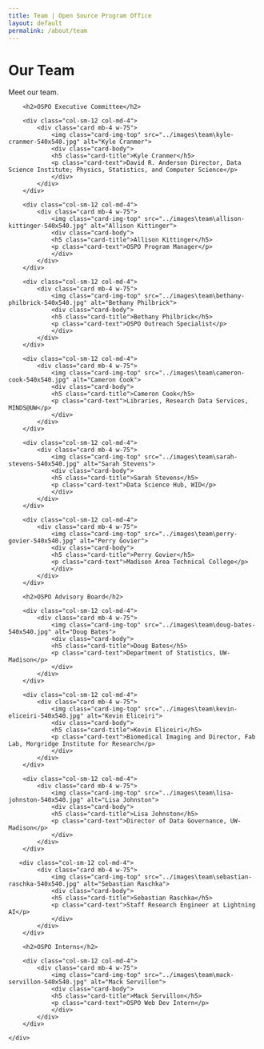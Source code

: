 ```yaml
---
title: Team | Open Source Program Office
layout: default
permalink: /about/team
---
```

    
<h1 class="page-title uw-mini-bar">Our Team</h1>
<p class="page-description">Meet our team.</p>

<div class="d-flex flex-col">
    <div class="row m-md-auto">

        <h2>OSPO Executive Committee</h2>

        <div class="col-sm-12 col-md-4">
            <div class="card mb-4 w-75">
                <img class="card-img-top" src="../images\team\kyle-cranmer-540x540.jpg" alt="Kyle Cranmer">
                <div class="card-body">
                <h5 class="card-title">Kyle Cranmer</h5>
                <p class="card-text">David R. Anderson Director, Data Science Institute; Physics, Statistics, and Computer Science</p>
                </div>
            </div>
        </div>

        <div class="col-sm-12 col-md-4">
            <div class="card mb-4 w-75">
                <img class="card-img-top" src="../images\team\allison-kittinger-540x540.jpg" alt="Allison Kittinger">
                <div class="card-body">
                <h5 class="card-title">Allison Kittinger</h5>
                <p class="card-text">OSPO Program Manager</p>
                </div>
            </div>
        </div>

        <div class="col-sm-12 col-md-4">
            <div class="card mb-4 w-75">
                <img class="card-img-top" src="../images\team\bethany-philbrick-540x540.jpg" alt="Bethany Philbrick">
                <div class="card-body">
                <h5 class="card-title">Bethany Philbrick</h5>
                <p class="card-text">OSPO Outreach Specialist</p>
                </div>
            </div>
        </div>

        <div class="col-sm-12 col-md-4">
            <div class="card mb-4 w-75">
                <img class="card-img-top" src="../images\team\cameron-cook-540x540.jpg" alt="Cameron Cook">
                <div class="card-body">
                <h5 class="card-title">Cameron Cook</h5>
                <p class="card-text">Libraries, Research Data Services, MINDS@UW</p>
                </div>
            </div>
        </div>

        <div class="col-sm-12 col-md-4">
            <div class="card mb-4 w-75">
                <img class="card-img-top" src="../images\team\sarah-stevens-540x540.jpg" alt="Sarah Stevens">
                <div class="card-body">
                <h5 class="card-title">Sarah Stevens</h5>
                <p class="card-text">Data Science Hub, WID</p>
                </div>
            </div>
        </div>

        <div class="col-sm-12 col-md-4">
            <div class="card mb-4 w-75">
                <img class="card-img-top" src="../images\team\perry-govier-540x540.jpg" alt="Perry Govier">
                <div class="card-body">
                <h5 class="card-title">Perry Govier</h5>
                <p class="card-text">Madison Area Technical College</p>
                </div>
            </div>
        </div>

        <h2>OSPO Advisory Board</h2>

        <div class="col-sm-12 col-md-4">
            <div class="card mb-4 w-75">
                <img class="card-img-top" src="../images\team\doug-bates-540x540.jpg" alt="Doug Bates">
                <div class="card-body">
                <h5 class="card-title">Doug Bates</h5>
                <p class="card-text">Department of Statistics, UW-Madison</p>
                </div>
            </div>
        </div>

        <div class="col-sm-12 col-md-4">
            <div class="card mb-4 w-75">
                <img class="card-img-top" src="../images\team\kevin-eliceiri-540x540.jpg" alt="Kevin Eliceiri">
                <div class="card-body">
                <h5 class="card-title">Kevin Eliceiri</h5>
                <p class="card-text">Biomedical Imaging and Director, Fab Lab, Morgridge Institute for Research</p>
                </div>
            </div>
        </div>

        <div class="col-sm-12 col-md-4">
            <div class="card mb-4 w-75">
                <img class="card-img-top" src="../images\team\lisa-johnston-540x540.jpg" alt="Lisa Johnston">
                <div class="card-body">
                <h5 class="card-title">Lisa Johnston</h5>
                <p class="card-text">Director of Data Governance, UW-Madison</p>
                </div>
            </div>
        </div>

       <div class="col-sm-12 col-md-4">
            <div class="card mb-4 w-75">
                <img class="card-img-top" src="../images\team\sebastian-raschka-540x540.jpg" alt="Sebastian Raschka">
                <div class="card-body">
                <h5 class="card-title">Sebastian Raschka</h5>
                <p class="card-text">Staff Research Engineer at Lightning AI</p>
                </div>
            </div>
        </div>

        <h2>OSPO Interns</h2>

        <div class="col-sm-12 col-md-4">
            <div class="card mb-4 w-75">
                <img class="card-img-top" src="../images\team\mack-servillon-540x540.jpg" alt="Mack Servillon">
                <div class="card-body">
                <h5 class="card-title">Mack Servillon</h5>
                <p class="card-text">OSPO Web Dev Intern</p>
                </div>
            </div>
        </div>

    </div>
</div>